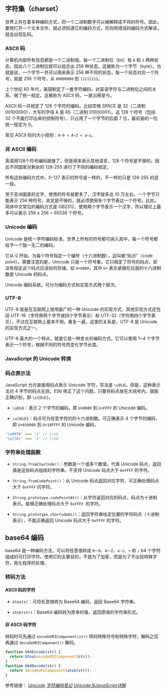 ## 字符集（charset）

世界上存在着多种编码方式，同一个二进制数字可以被解释成不同的符号。因此，要想打开一个文本文件，就必须知道它的编码方式，否则用错误的编码方式解读，就会出现乱码。

### ASCII 码

计算机内部所有信息都是一个二进制值。每一个二进制位（bit）有 `0` 和 `1` 两种状态，因此八个二进制位就可以组合出 256 种状态，这被称为一个字节（byte）。也就是说，一个字节一共可以用来表示 256 种不同的状态，每一个状态对应一个符号，就是 256 个符号，从 `00000000` 到 `11111111`。

上个世纪 60 年代，美国制定了一套字符编码，对英语字符与二进制位之间的关系，做了统一规定。这被称为 ASCII 码，一直沿用至今。

ASCII 码一共规定了 128 个字符的编码，比如空格 SPACE 是 32（二进制 00100000），大写的字母 A 是 65（二进制 01000001）。这 128 个符号（包括 32 个不能打印出来的控制符号），只占用了一个字节的后面 7 位，最前面的一位统一规定为 0。

常见 ASCII 码的大小规则：`0~9 < A~Z < a~z`。

### 非 ASCII 编码

英语用128个符号编码就够了，但是用来表示其他语言，128 个符号是不够的。因此不同国家对剩余的 128-255 进行了不同的编码规定。

所有这些编码方式中，0-127 表示的符号是一样的，不一样的只是 128-255 的这一段。

至于亚洲国家的文字，使用的符号就更多了，汉字就多达 10 万左右。一个字节只能表示 256 种符号，肯定是不够的，就必须使用多个字节表达一个符号。比如，简体中文常见的编码方式是 GB2312，使用两个字节表示一个汉字，所以理论上最多可以表示 256 x 256 = 65536 个符号。

### Unicode 编码

Unicode 是统一字符编码标准，世界上所有的符号都可纳入其中，每一个符号都给予一个独一无二的编码。

它从 0 开始，为每个符号指定一个编号（十六进制数），这叫做"码点"（code point）。需要注意的是，Unicode 只是一个符号集，它只规定了符号的码点，却没有规定这个码点应该如何存储。如 `U+0000`，其中 `U+` 表示紧跟在后面的十六进制数是 Unicode 的码点。

Unicode 编码系统，可分为编码方式和实现方式两个层次。

### UTF-8

UTF-8 就是在互联网上使用最广的一种 Unicode 的实现方式。其他实现方式还包括 UTF-16（字符用两个字节或四个字节表示）和 UTF-32（字符用四个字节表示），不过在互联网上基本不用。重复一遍，这里的关系是，UTF-8 是 Unicode 的实现方式之一。

UTF-8 最大的一个特点，就是它是一种变长的编码方式。它可以使用 1~4 个字节表示一个符号，根据不同的符号而变化字节长度。

### JavaScript 的 Unicode 转换

### 码点表示法

JavaScript 允许直接用码点表示 Unicode 字符，写法是 `\u码点`。但是，这种表示法对 4 字节的码点无效。ES6 修正了这个问题，只要将码点放在大括号内，就能正确识别，即 `\u{码点}`。

- `\u码点`：表示 2 个字节的编码，即 `U+0000` 到 `U+FFFF` 的 Unicode 编码。

- `\u{码点}`：码点可为任意字符的的十六进制数。可正确表示 4 个字节的编码，即 `U+010000` 到 `U+10FFFF` 的 Unicode 编码。

```js
'\u007A' === 'z' // true
'\u{7A}' === 'z' // true
```

### 字符串处理函数

- `String.fromCharCode()`：参数是一个或多个数值，代表 Unicode 码点，返回值是这些码点组成的字符串。不支持 Unicode 码点大于 `0xFFFF` 的字符。

- `String.fromCodePoint()`：从 Unicode 码点返回对应字符，可正确处理码点大于 `0xFFFF` 的字符。

- `String.prototype.codePointAt()`：从字符返回对应的码点，码点为十进制表示。能够正确处理码点大于 `0xFFFF `的字符。

- `String.prototype.charCodeAt()`：返回字符串给定位置的字符码点（十进制表示），不能正确返回 Unicode 码点大于 `0xFFFF` 的字符。

## base64 编码

base64 是一种编码方法，可以将任意值转成 `0～9`、`A～Z`、`a-z`、`+` 和 `/` 64 个字符组成的可打印字符。使用它的主要目的，不是为了加密，而是为了不出现特殊字符，简化程序的处理。

### 转码方法

#### ASCII 码的字符

- `btoa(x)`：可将任意值转为 Base64 编码，返回 Base64 字符串。

- `atob(str)`：Base64 编码转为原来的值，返回原值的字符串形式。

#### 非 ASCII 码字符

转码时可先通过 `encodeURIComponent(str)` 转码特殊符号和特殊字符，解码之后再通过 `decodeURIComponent()` 解码。

```js
function b64Encode(str) {
  return btoa(encodeURIComponent(str));
}
function b64Decode(str) {
  return decodeURIComponent(atob(str));
}
```

参考链接：
 [*Unicode*](https://home.unicode.org/)
 [*字符编码笔记*](http://www.ruanyifeng.com/blog/2007/10/ascii_unicode_and_utf-8.html)
 [*Unicode与JavaScript详解*](http://www.ruanyifeng.com/blog/2014/12/unicode.html)
